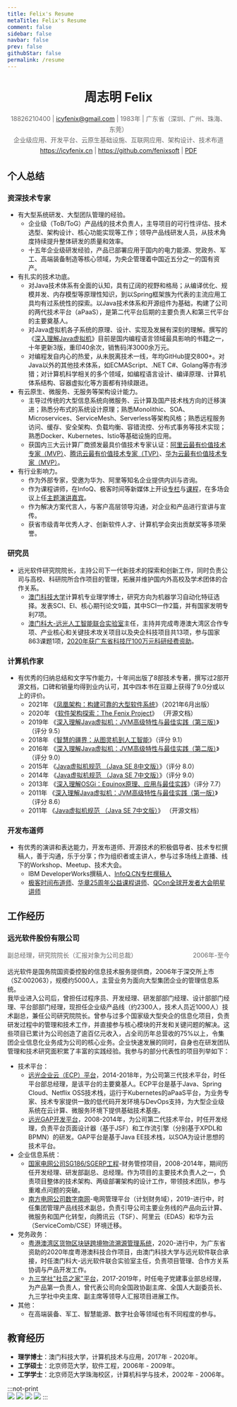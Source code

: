 ```yaml
---
title: Felix's Resume
metaTitle: Felix's Resume
comment: false
sidebar: false
navbar: false
prev: false
githubStar: false
permalink: /resume
---
```

<center style="margin-top: 0"><h1>周志明 Felix</h1></center>

<center style="line-height: 24px; color: #666; font-size: 14px; word-break: keep-all;">
18826210400 | <a href="icyfenix@gmail.com">icyfenix@gmail.com</a> | 1983年 | 广东省（深圳、广州、珠海、东莞）<br/>
企业级应用、开发平台、云原生基础设施、互联网应用、架构设计、技术布道<br/>
<a href="https://icyfenix.cn" target="_blank">https://icyfenix.cn</a> | <a href="https://github.com/fenixsoft" target="_blank">https://github.com/fenixsoft</a> | <a href="https://raw.githubusercontent.com/fenixsoft/awesome-fenix/master/introduction/_private/resume.pdf">PDF</a><br/>
</center>

## 个人总结

### 资深技术专家

- 有大型系统研发、大型团队管理的经验。
  - 企业级（ToB/ToG）产品线的技术负责人，主导项目的可行性评估、技术选型、架构设计、核心功能实现等工作；领导产品线研发人员，从技术角度持续提升整体研发的质量和效率。
  - 十五年企业级研发经验，产品已部署应用于国内的电力能源、党政务、军工、高端装备制造等核心领域，为央企管理着中国近五分之一的国有资产。
- 有扎实的技术功底。
  - 对Java技术体系有全面的认知，具有辽阔的视野和格局；从编译优化、规模并发、内存模型等原理性知识，到以Spring框架族为代表的主流应用工具均有过系统性的探索。以Java技术体系和开源组件为基础，构建了公司的两代技术平台（aPaaS），是第二代平台后期的主要负责人和第三代平台的主要奠基人。
  - 对Java虚拟机各子系统的原理、设计、实现及发展有深刻的理解。撰写的《[深入理解Java虚拟机](https://book.douban.com/subject/34907497/)》目前是国内编程语言领域最具影响的书籍之一，十年更新3版，重印40余次，销售码洋3000余万元。
  - 对编程发自内心的热爱，从未脱离技术一线，年均GitHub提交800+。对Java以外的其他技术体系，如ECMAScript、.NET C#、Golang等亦有涉猎；对计算机科学相关的多个领域，如编程语言设计、编译原理、计算机体系结构、容器虚拟化等方面都有持续跟进。
- 有云原生、微服务、无服务等架构设计能力。
  - 主导过传统的大型信息系统向微服务、云计算及国产技术栈方向的迁移演进；熟悉分布式的系统设计原理；熟悉Monolithic、SOA、Microservices、ServiceMesh、Serverless等架构风格；熟悉远程服务访问、缓存、安全架构、负载均衡、容错流控、分布式事务等技术实现；熟悉Docker、Kubernetes、Istio等基础设施的应用。
  - 获国内三大云计算厂商颁发最具价值技术专家认证：[阿里云最有价值技术专家（MVP）](https://mvp.aliyun.com/mvp/detail/487)、[腾讯云最有价值技术专家（TVP）](https://cloud.tencent.com/tvp/132)、[华为云最有价值技术专家（MVP）](https://developer.huaweicloud.com/mvp/member)。
- 有行业影响力。
  - 作为外部专家，受邀为华为、阿里等知名企业提供内训与咨询。
  - 作为课程讲师，在InfoQ、极客时间等新媒体上开设[专栏](https://www.infoq.cn/profile/CD59DD20F93F11/publish)与[课程](https://time.geekbang.org/opencourse/intro/100064201)，在多场会议上任[主题演讲嘉宾](https://time.geekbang.org/opencourse/detail/100067401)。
  - 作为解决方案代言人，与客户高层领导沟通，对企业和产品进行宣讲与宣传。
  - 获省市级青年优秀人才、创新软件人才、计算机学会突出贡献奖等多项荣誉。

### 研究员

- 远光软件研究院院长，主持公司下一代新技术的探索和创新工作，同时负责公司与高校、科研院所合作项目的管理，拓展并维护国内外高校及学术团体的合作关系。
  - [澳门科技大学](https://www.must.edu.mo/)计算机专业理学博士，研究方向为机器学习自动化特征选择。发表SCI、EI、核心期刊论文9篇，其中SCI一作2篇，并有国家发明专利7项。
  - [澳门科大-远光人工智能联合实验室](https://www.must.edu.mo/cn/fi/labs/research/ygsoft)主任，主持并完成粤港澳大湾区合作专项、产业核心和关键技术攻关项目以及央企科技项目共13项，参与国家863课题1项，[2020年获广东省科技厅100万元科研经费资助](http://gdstc.gd.gov.cn/zwgk_n/tzgg/content/post_3094436.html)。

### 计算机作家

- 有优秀的归纳总结和文字写作能力，十年间出版了8部技术专著，撰写过2部开源文档，口碑和销量均得到业内认可，其中四本书在豆瓣上获得了9.0分或以上的评价。
  - 2021年 《[凤凰架构：构建可靠的大型软件系统](https://icyfenix.cn/introduction/about-book.html)》（2021年6月出版）
  - 2020年 《[软件架构探索：The Fenix Project](https://icyfenix.cn/)》 （开源文档）
  - 2019年 《[深入理解Java虚拟机：JVM高级特性与最佳实践（第三版）](https://book.douban.com/subject/34907497/)》（评分 9.5）
  - 2018年 《[智慧的疆界：从图灵机到人工智能](https://book.douban.com/subject/30379536/)》（评分 9.1）
  - 2016年 《[深入理解Java虚拟机：JVM高级特性与最佳实践（第二版）](https://book.douban.com/subject/24722612/)》（评分 9.0）
  - 2015年 《[Java虚拟机规范 （Java SE 8中文版）](https://book.douban.com/subject/26418340/)》（评分 8.0）
  - 2014年 《[Java虚拟机规范 （Java SE 7中文版）](https://book.douban.com/subject/25792515/)》（评分 9.0）
  - 2013年 《[深入理解OSGi：Equinox原理、应用与最佳实践](https://book.douban.com/subject/21324330/)》（评分 7.7）
  - 2011年 《[深入理解Java虚拟机：JVM高级特性与最佳实践（第一版）](https://book.douban.com/subject/6522893/)》（评分 8.6）
  - 2011年 《[Java虚拟机规范 （Java SE 7中文版）](https://www.iteye.com/topic/1117824)》 （开源文档）

### 开发布道师

- 有优秀的演讲和表达能力，开发布道师、开源技术的积极倡导者、技术专栏撰稿人，善于沟通，乐于分享；作为组织者或主讲人，参与过多场线上直播、线下的Workshop、Meetup、技术大会。
  - IBM DeveloperWorks撰稿人、[InfoQ.CN专栏撰稿人](https://www.infoq.cn/profile/CD59DD20F93F11/publish)
  - [极客时间布道师](https://time.geekbang.org/opencourse/intro/100064201)、[华章25周年公益课程讲师](https://xie.infoq.cn/article/36ec9efa0697377af0d043b1e)、[QCon全球开发者大会明星讲师](https://qcon.infoq.cn/2020/shenzhen/)

## 工作经历

### 远光软件股份有限公司

<p style="display:block; height: 24px; line-height: 24px; color: #666; font-size: 14px;">
<span style="float:right">2006年-至今</span>
<span style="float:left">副总经理，研究院院长（汇报对象为公司总裁）</span>
</p>
<p style="clear: both;">
远光软件是国务院国资委控股的信息技术服务提供商，2006年于深交所上市（SZ:002063），规模约5000人，主营业务为面向大型集团企业的管理信息系统。<br/>我毕业进入公司后，曾担任过程序员、开发经理、研发部部门经理、设计部部门经理、平台部部门经理，现担任企业级产品线（约2300人，技术人员近1000人）技术副总，兼任公司研究院院长。曾参与过多个国家级大型央企的信息化项目，负责研发过程中的管理和技术工作，并直接参与核心模块的开发和关键问题的解决。这些项目已累计为公司创造了逾百亿元收入，占全司历年总营收的75%以上，令集团企业信息化业务成为公司的核心业务。企业快速发展的同时，自身也在研发团队管理和技术研究面积累了丰富的实践经验。我参与的部分代表性的项目列举如下：
</p>


- 技术平台：
  - [远光企业云（ECP）平台](https://www.ygsoft.com/Cloud/ECPPlatform.html)，2014-2018年，为公司第三代技术平台，时任平台部总经理，是该平台的主要奠基人。ECP平台是基于Java、Spring Cloud、Netflix OSS技术栈，运行于Kubernetes的aPaaS平台，为业务专家、技术专家提供一致的低代码开发环境与DevOps支持，为大型企业级系统在云计算、微服务环境下提供基础技术基座。
  - [远光GAP开发平台]()，2008-2014年，为公司第二代技术平台，时任开发经理，负责平台页面设计器（基于JSF）和工作流引擎（分别基于XPDL和BPMN）的研发。GAP平台是基于Java EE技术栈，以SOA为设计思想的技术平台。
- 企业信息系统：
  - [国家电网公司SG186/SGERP工程](http://www.sgcio.com/interview/guandian/3505.html)-财务管控项目，2008-2014年，期间历任开发经理、研发部副总、总经理。作为项目的主要技术负责人之一，负责项目整体的技术架构、两级部署架构的设计工作，带领技术团队，参与重难点问题的突破。
  - [南方电网公司数字南网](https://shupeidian.bjx.com.cn/html/20190718/993684.shtml)-电网管理平台（计划财务域），2019-进行中，时任集团管理产品线技术副总，负责引导公司主要业务线的产品向云计算、微服务和国产化转型，向腾讯云（TSF）、阿里云（EDAS）和华为云（ServiceComb/CSE）环境迁移。
- 党务政务：
  - [粤港澳湾区货物区块链跨境物流溯源管理系统](http://gdstc.gd.gov.cn/attachment/0/402/402305/3094436.pdf)，2020-进行中，为广东省资助的2020年度粤港澳科技合作项目，由澳门科技大学与远光软件联合承接，时任澳门科大-远光软件联合实验室主任，负责项目管理、合作方关系协调与产品开发工作。
  - [九三学社"社员之家"平台](https://www.ygsoft.com/contents/news/1273.html)，2017-2019年，时任电子党建事业部总经理，为产品第一负责人，曾代表公司向全国政协副主席、全国人大副委员长、九三学社中央主席、副主席等领导人汇报项目进展工作。
- 其他：
  - 在高端装备、军工、智慧能源、数字社会等领域也有不同程度的参与。


## 教育经历

- **理学博士**：澳门科技大学，计算机技术与应用，2017年 - 2020年。
- **工学硕士**：北京师范大学，软件工程，2006年 - 2009年。
- **工学学士**：北京师范大学珠海校区，计算机科学与技术，2002年 - 2006年。

:::not-print
<br/>
<swiper :autoPlay='false'  :showIndicator='true' >
    <slide><img src="../images/icyfenix3.jpg" /></slide>
    <slide><img src="../images/icyfenix.jpg" /></slide>
    <slide><img src="../images/icyfenix2.jpg" /></slide>
    <slide><img src="../images/icyfenix4.jpg" /></slide>
</swiper>
:::
